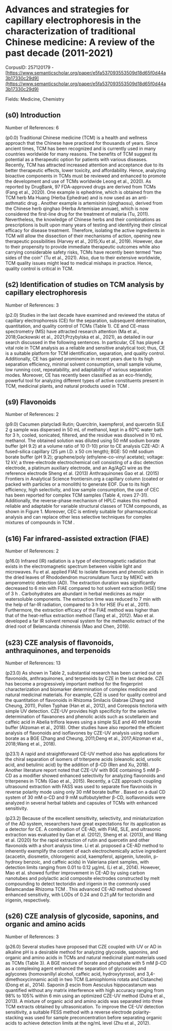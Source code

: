 # Advances and strategies for capillary electrophoresis in the characterization of traditional Chinese medicine: A review of the past decade (2011-2021)

CorpusID: 257120179 - [https://www.semanticscholar.org/paper/e5fa537093553509d18d65f0d44a3b17330c29d9](https://www.semanticscholar.org/paper/e5fa537093553509d18d65f0d44a3b17330c29d9)

Fields: Medicine, Chemistry

## (s0) Introduction
Number of References: 6

(p0.0) Traditional Chinese medicine (TCM) is a health and wellness approach that the Chinese have practiced for thousands of years. Since ancient times, TCM has been recognized and is currently used in many countries worldwide for many reasons. The benefits of TCM suggest its potential as a therapeutic option for patients with various diseases. Recently, TCM has attracted increased attention and acceptance due to its better therapeutic effects, lower toxicity, and affordability. Hence, analyzing bioactive components in TCMs must be reviewed and enhanced to promote the development and use of TCMs worldwide Leong et al., 2020). As reported by DrugBank, 97 FDA-approved drugs are derived from TCMs (Fang et al., 2020). One example is ephedrine, which is obtained from the TCM herb Ma Huang (Herba Ephedrae) and is now used as an anti-asthmatic drug . Another example is artemisinin (qinghaosu), derived from the Chinese herb qinghao (Herba Artemisiae annuae), which is now considered the first-line drug for the treatment of malaria (Tu, 2011). Nevertheless, the knowledge of Chinese herbs and their combinations as prescriptions is built upon many years of testing and identifying their clinical efficacy for disease treatment. Therefore, isolating the active ingredients in TCM will allow the dissection of their mechanisms of action, opening new therapeutic possibilities (Harvey et al., 2015;Xu et al., 2019). However, due to their propensity to provide immediate therapeutic outcomes while also carrying considerable safety risks, TCMs have recently been termed "two sides of the coin" (Tu et al., 2021). Also, due to their extensive worldwide, TCM quality issues might lead to medical mishaps in practice. Hence, quality control is critical in TCM.
## (s2) Identification of studies on TCM analysis by capillary electrophoresis
Number of References: 3

(p2.0) Studies in the last decade have examined and reviewed the status of capillary electrophoresis (CE) for the separation, subsequent determination, quantitation, and quality control of TCMs (Table 1). CE and CE-mass spectrometry (MS) have attracted research attention (Ma et al., 2018;Gackowski et al., 2021;Przybylska et al., 2021), as detailed in our search discussed in the following sentences. In particular, CE has played a vital role in TCM analysis as a reliable and sensitive analytical tool; thus, CE is a suitable platform for TCM identification, separation, and quality control. Additionally, CE has gained prominence in recent years due to its high separation efficiency, minimal solvent consumption, small sample volume, low running cost, repeatability, and adaptability of various separation modes. Moreover, CE has recently been classified as an eco-friendly, powerful tool for analyzing different types of active constituents present in TCM, medicinal plants, and natural products used in TCM .
## (s9) Flavonoids
Number of References: 2

(p9.0) Cacumen platycladi Rutin; Quercitrin, kaempferol, and quercetin SLE 2 g sample was dispersed in 50 mL of methanol, kept in a 60°C water bath for 3 h, cooled, sonicated, filtered, and the residue was dissolved in 10 mL methanol. The obtained solution was diluted using 50 mM sodium borate buffer (pH 9.2) at a volume ratio of 10 (1-10) prior to CE analysis CZE-AD: A fused-silica capillary (25 μm I.D. x 50 cm length); BGE: 50 mM sodium borate buffer (pH 9.2); graphene/poly (ethylene-co-vinyl acetate); voltage: 12 kV; a three-electrode electrochemical cell consisting of a disc detection electrode, a platinum auxiliary electrode, and an Ag/AgCl wire as the reference electrode Sheng et al. (2013) Anthraquinones  Gao et al. (2015) Frontiers in Analytical Science frontiersin.org a capillary column (coated or packed with particles or a monolith) to generate EOF. Due to its high efficiency, high selectivity, and low sample consumption, the use of CEC has been reported for complex TCM samples (Table 4, rows 27-31). Additionally, the reverse-phase mechanism of HPLC makes this method reliable and adaptable for variable structural classes of TCM compounds, as shown in Figure 1. Moreover, CEC is entirely suitable for pharmaceutical analysis and can replace other less selective techniques for complex mixtures of compounds in TCM .
## (s16) Far infrared-assisted extraction (FIAE)
Number of References: 2

(p16.0) Infrared (IR) radiation is a type of electromagnetic radiation that exists in the electromagnetic spectrum between visible light and microwaves. Fu et al. applied FIAE to isolate flavones and phenolic acids in the dried leaves of Rhododendron mucronulatum Turcz by MEKC with amperometric detection (AD). The extraction duration was significantly decreased to 6 min with FIAE compared to hot solvent extraction (HSE) time of 3 h . Carbohydrates are abundant in herbal medicines as major watersoluble components. The extraction time was reduced to 7 min with the help of far-IR radiation, compared to 3 h for HSE (Fu et al., 2011). Furthermore, the extraction efficacy of the FIAE method was higher than that of the heat-reflux extraction method (Tang et al., 2012). Mao et al. developed a far IR solvent removal system for the methanolic extract of the dried root of Belamcanda chinensis (Mao and Chen, 2019).
## (s23) CZE analysis of flavonoids, anthraquinones, and terpenoids
Number of References: 13

(p23.0) As shown in Table 2, substantial research has been carried out on flavonoids, anthraquinones, and terpenoids by CZE in the last decade. CZE has become a progressively important method for the fingerprint characterization and biomarker determination of complex medicine and natural medicinal materials. For example, CZE is used for quality control and the quantitation of flavonoids in Rhizoma Smilacis Glabrae (Zhang and Cheung, 2011), Pollen Typhae (Han et al., 2012), and Coreopsis tinctoria  with simple UV detection. CZE-UV provides high specificity for the selective determination of flavanones and phenolic acids such as scutellarein and caffeic acid in Abelia triflora leaves using a simple SLE and 40 mM borate buffer (Alzoman et al., 2018). Other studies have also reported the efficient analysis of flavonoids and isoflavones by CZE-UV analysis using sodium borate as a BGE (Zhang and Cheung, 2011;Deng et al., 2017;Alzoman et al., 2018;Wang et al., 2018).

(p23.1) A rapid and straightforward CE-UV method also has applications for the chiral separation of isomers of triterpene acids (oleanolic acid, ursolic acid, and betulinic acid) by the addition of β-CD (Ren and Xu, 2018). Another literature report noted that CZE-UV with BGE containing 5 mM β-CD as a modifier showed enhanced selectivity for analyzing flavonoids and triterpenes in TCMs (Gao et al., 2015). Recently, a CZE approach coupling ultrasound extraction with FASS was used to separate five flavonoids in reverse polarity mode using only 30 mM borate buffer . Based on a dual CD system of 30 mM α-CD and 9 mM sulfobutylether β-CD, isoflavonoids were analyzed in several herbal tablets and capsules  of TCMs with enhanced sensitivity.

(p23.2) Because of the excellent sensitivity, selectivity, and miniaturization of the AD system, researchers have great expectations for its application as a detector for CE. A combination of CE-AD, with FIAE, SLE, and ultrasonic extraction was evaluated by Gan et al. (2012), Sheng et al. (2013), and Wang et al. (2020) for the rapid extraction of rutin and quercetin and other flavonoids with a short analysis time. Li et al. proposed a CE-AD method to inherently exemplify the content of each electrochemically active ingredient (acacetin, diosmetin, chlorogenic acid, kaempferol, apigenin, luteolin, p-hydroxy benzoic, and caffeic acids) in Valeriana plant samples, with detection limits ranging from 0.01 to 0.12 μg/mL (Li et al., 2014). However, Mao et al. showed further improvement in CE-AD by using carbon nanotubes and polylactic acid composite electrodes constructed by melt compounding to detect tectoridin and irigenin in the commonly used Belamcandae Rhizoma TCM . This advanced CE-AD method showed enhanced sensitivity, with LODs of 0.24 and 0.21 µM for tectoridin and irigenin, respectively.
## (s26) CZE analysis of glycoside, saponins, and organic and amino acids
Number of References: 3

(p26.0) Several studies have proposed that CZE coupled with UV or AD in alkaline pH is a desirable method for analyzing glycoside, saponins, and organic and amino acids in TCMs and natural medicinal plant materials used as TCMs (Table 3). A BGE mixture of borate and phosphate with 5 mM β-CD as a complexing agent enhanced the separation of glycosides and aglycones (homovanillyl alcohol, caffeic acid, hydroxytyrosol, and 3,4-dimethoxycinnamic acid) in two TCM (Lamiophlomis rotata and Cistanche) (Dong et al., 2014). Saponin β escin from Aesculus hippocastanum was quantified without any matrix interference with high accuracy ranging from 98% to 105% within 6 min using an optimized CZE-UV method (Dutra et al., 2013). A mixture of organic acid and amino acids was separated into three TCM extracts obtained by ultrasonication. To improve the CE-UV detection sensitivity, a suitable FESS method with a reverse electrode polarity-stacking was used for sample preconcentration before separating organic acids to achieve detection limits at the ng/mL level (Zhu et al., 2012).
